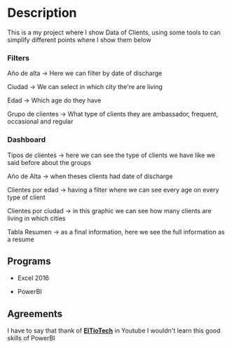 # Description 

This is a my project where I show Data of Clients, using some tools to can simplify different points where I show them below

### Filters

Año de alta -> Here we can filter by date of discharge

Ciudad -> We can select in which city the're are living

Edad -> Which age do they have

Grupo de clientes -> What type of clients they are ambassador, frequent, occasional and regular

### Dashboard

Tipos de clientes -> here we can see the type of clients we have like we said before about the groups

Año de Alta -> when theses clients had date of discharge

Clientes por edad -> having a filter where we can see every age on every type of client

Clientes por ciudad -> in this graphic we can see how many clients are living in which cities

Tabla Resumen -> as a final information, here we see the full information as a resume

## Programs

- Excel 2016

- PowerBI

## Agreements

I have to say that thank of [**ElTioTech**]([https://pages.github.com/](https://www.youtube.com/@ElTioTech)https://www.youtube.com/@ElTioTech) in Youtube I wouldn't learn this good skills of PowerBI
